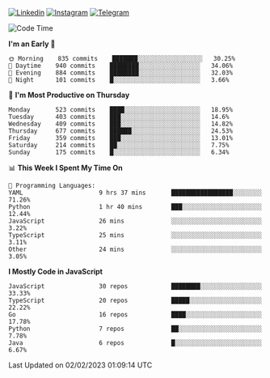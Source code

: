 [![Linkedin](https://img.shields.io/badge/-Archie-blue?style=flat-square&labelColor=gray&logo=Linkedin&logoColor=white&link=https://www.linkedin.com/in/archisdi)](https://www.linkedin.com/in/archisdi)
[![Instagram](https://img.shields.io/badge/-@archisdi-orange?style=flat-square&labelColor=gray&logo=Instagram&logoColor=white&link=https://www.instagram.com/archisdi)](https://www.instagram.com/archisdi)
[![Telegram](https://img.shields.io/badge/-aai-informational?style=flat-square&labelColor=gray&logo=telegram&logoColor=white&link=https://t.me/archisdi)](https://t.me/archisdi)

<!--START_SECTION:waka-->
![Code Time](http://img.shields.io/badge/Code%20Time-1%2C995%20hrs%2014%20mins-blue)

**I'm an Early 🐤** 

```text
🌞 Morning    835 commits    ███████░░░░░░░░░░░░░░░░░░   30.25% 
🌆 Daytime    940 commits    ████████░░░░░░░░░░░░░░░░░   34.06% 
🌃 Evening    884 commits    ████████░░░░░░░░░░░░░░░░░   32.03% 
🌙 Night      101 commits    █░░░░░░░░░░░░░░░░░░░░░░░░   3.66%

```
📅 **I'm Most Productive on Thursday** 

```text
Monday       523 commits    ████░░░░░░░░░░░░░░░░░░░░░   18.95% 
Tuesday      403 commits    ███░░░░░░░░░░░░░░░░░░░░░░   14.6% 
Wednesday    409 commits    ███░░░░░░░░░░░░░░░░░░░░░░   14.82% 
Thursday     677 commits    ██████░░░░░░░░░░░░░░░░░░░   24.53% 
Friday       359 commits    ███░░░░░░░░░░░░░░░░░░░░░░   13.01% 
Saturday     214 commits    ██░░░░░░░░░░░░░░░░░░░░░░░   7.75% 
Sunday       175 commits    █░░░░░░░░░░░░░░░░░░░░░░░░   6.34%

```


📊 **This Week I Spent My Time On** 

```text
💬 Programming Languages: 
YAML                     9 hrs 37 mins       █████████████████░░░░░░░░   71.26% 
Python                   1 hr 40 mins        ███░░░░░░░░░░░░░░░░░░░░░░   12.44% 
JavaScript               26 mins             ░░░░░░░░░░░░░░░░░░░░░░░░░   3.22% 
TypeScript               25 mins             ░░░░░░░░░░░░░░░░░░░░░░░░░   3.11% 
Other                    24 mins             ░░░░░░░░░░░░░░░░░░░░░░░░░   3.05%

```

**I Mostly Code in JavaScript** 

```text
JavaScript               30 repos            ████████░░░░░░░░░░░░░░░░░   33.33% 
TypeScript               20 repos            █████░░░░░░░░░░░░░░░░░░░░   22.22% 
Go                       16 repos            ████░░░░░░░░░░░░░░░░░░░░░   17.78% 
Python                   7 repos             ██░░░░░░░░░░░░░░░░░░░░░░░   7.78% 
Java                     6 repos             █░░░░░░░░░░░░░░░░░░░░░░░░   6.67%

```



 Last Updated on 02/02/2023 01:09:14 UTC
<!--END_SECTION:waka-->